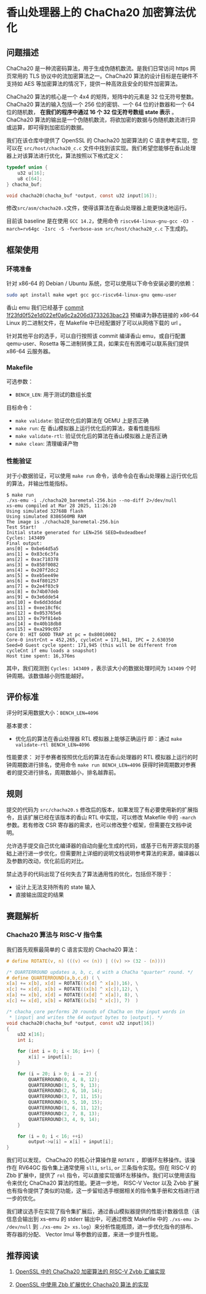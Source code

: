 # 香山处理器上的 ChaCha20 加密算法优化

## 问题描述

ChaCha20 是一种流密码算法，用于生成伪随机数流。是我们日常访问 https 网页常用的 TLS 协议中的流加密算法之一。ChaCha20 算法的设计目标是在硬件不支持如 AES 等加密算法的情况下，提供一种高效且安全的软件加密算法。

ChaCha20 算法的核心是一个 4x4 的矩阵，矩阵中的元素是 32 位无符号整数。ChaCha20 算法的输入包括一个 256 位的密钥、一个 64 位的计数器和一个 64 位的随机数， **在我们的程序中通过 16 个 32 位无符号数组 state 表示** 。ChaCha20 算法的输出是一个伪随机数流，将欲加密的数据与伪随机数流进行异或运算，即可得到加密后的数据。

我们在该仓库中提供了 OpenSSL 的 Chacha20 加密算法的 C 语言参考实现，您可以在 `src/host/chacha20_c.c` 文件中找到该实现。我们希望您能够在香山处理器上对该算法进行优化，算法按照以下格式定义：

```c
typedef union {
    u32 u[16];
    u8 c[64];
} chacha_buf;

void chacha20(chacha_buf *output, const u32 input[16]);
```

修改`src/asm/chacha20.s`文件，使得该算法在香山处理器上能更快速地运行。

目前该 baseline 是在使用 `GCC 14.2`，使用命令 `riscv64-linux-gnu-gcc -O3 -march=rv64gc -Isrc -S -fverbose-asm src/host/chacha20_c.c` 下生成的。

## 框架使用

### 环境准备

针对 x86-64 的 Debian / Ubuntu 系统，您可以使用以下命令安装必要的依赖：

```bash
sudo apt install make wget gcc gcc-riscv64-linux-gnu qemu-user
```

香山 emu 我们已经基于 [commit 1f23fd0f52e1d022ef0a6c2a206d3733263bac23](https://github.com/OpenXiangShan/XiangShan/tree/1f23fd0f52e1d022ef0a6c2a206d3733263bac23) 预编译为静态链接的 x86-64 Linux 的二进制文件，在 Makefile 中已经配置好了可以从网络下载的 url 。

针对其他平台的选手，可以自行按照该 commit 编译香山 emu，或自行配置 qemu-user、Rosetta 等二进制转换工具，如果实在有困难可以联系我们提供 x86-64 云服务器。

### Makefile

可选参数：

- `BENCH_LEN`: 用于测试的数组长度

目标命令：

- `make validate`: 验证优化后的算法在 QEMU 上是否正确
- `make run`: 在 香山模拟器上运行优化后的算法，查看性能指标
- `make validate-rtl`: 验证优化后的算法在香山模拟器上是否正确
- `make clean`: 清理编译产物

### 性能验证

对于小数据验证，可以使用 `make run` 命令，该命令会在香山处理器上运行优化后的算法，并输出性能指标。

```console
$ make run
./xs-emu -i ./chacha20_baremetal-256.bin --no-diff 2>/dev/null
xs-emu compiled at Mar 28 2025, 11:26:20
Using simulated 32768B flash
Using simulated 8386560MB RAM
The image is ./chacha20_baremetal-256.bin
Test Start!
Initial state generated for LEN=256 SEED=0xdeadbeef
Cycles: 143409
Final output: 
ans[0] = 0xbe64d5a5
ans[1] = 0x83c6c3fa
ans[2] = 0xac710378
ans[3] = 0x858f0082
ans[4] = 0x207f2dc2
ans[5] = 0xeb5ee49e
ans[6] = 0x4f801257
ans[7] = 0x2e4f03c9
ans[8] = 0x74b07deb
ans[9] = 0x3e6dde54
ans[10] = 0x6dd3ddad
ans[11] = 0xee18cf6c
ans[12] = 0x053765e6
ans[13] = 0x79f814eb
ans[14] = 0x40b18db8
ans[15] = 0xa299c057
Core 0: HIT GOOD TRAP at pc = 0x80010002
Core-0 instrCnt = 452,265, cycleCnt = 171,941, IPC = 2.630350
Seed=0 Guest cycle spent: 171,945 (this will be different from cycleCnt if emu loads a snapshot)
Host time spent: 16,376ms
```

其中，我们观测到 `Cycles: 143409` ，表示该大小的数据处理时间为 `143409` 个时钟周期。该数值越小则性能越好。

## 评价标准

评分时采用数据大小：`BENCH_LEN=4096`

基本要求：
- 优化后的算法在香山处理器 RTL 模拟器上能够正确运行
    即：通过 `make validate-rtl BENCH_LEN=4096`

性能要求：
对于参赛者按照优化后的算法在香山处理器的 RTL 模拟器上运行的时钟周期数进行排名，使用命令 `make run BENCH_LEN=4096` 获得时钟周期数对参赛者的提交进行排名，周期数越小，排名越靠前。

## 规则

提交的代码为 `src/chacha20.s` 修改后的版本，如果发现了有必要使用新的扩展指令，且该扩展已经在该版本的香山 RTL 中实现，可以修改 Makefile 中的 `-march` 参数。若有修改 CSR 寄存器的需求，也可以修改整个框架，但需要在文档中说明。

允许选手提交自己优化编译器的自动向量化生成的代码，或基于已有开源实现的基础上进行进一步优化，但需要附上详细的说明文档说明参考算法的来源，编译器以及参数的改动，优化前后的对比。

禁止选手的代码出现了任何失去了算法通用性的优化，包括但不限于：
- 设计上无法支持所有的 state 输入
- 直接输出固定的结果

## 赛题解析

### Chacha20 算法与 RISC-V 指令集

我们首先观察最简单的 C 语言实现的 Chacha20 算法：

```c
# define ROTATE(v, n) (((v) << (n)) | ((v) >> (32 - (n))))

/* QUARTERROUND updates a, b, c, d with a ChaCha "quarter" round. */
# define QUARTERROUND(a,b,c,d) ( \
x[a] += x[b], x[d] = ROTATE((x[d] ^ x[a]),16), \
x[c] += x[d], x[b] = ROTATE((x[b] ^ x[c]),12), \
x[a] += x[b], x[d] = ROTATE((x[d] ^ x[a]), 8), \
x[c] += x[d], x[b] = ROTATE((x[b] ^ x[c]), 7)  )

/* chacha_core performs 20 rounds of ChaCha on the input words in
 * |input| and writes the 64 output bytes to |output|. */
void chacha20(chacha_buf *output, const u32 input[16])
{
    u32 x[16];
    int i;

    for (int i = 0; i < 16; i++) {
        x[i] = input[i];
    }

    for (i = 20; i > 0; i -= 2) {
        QUARTERROUND(0, 4, 8, 12);
        QUARTERROUND(1, 5, 9, 13);
        QUARTERROUND(2, 6, 10, 14);
        QUARTERROUND(3, 7, 11, 15);
        QUARTERROUND(0, 5, 10, 15);
        QUARTERROUND(1, 6, 11, 12);
        QUARTERROUND(2, 7, 8, 13);
        QUARTERROUND(3, 4, 9, 14);
    }

    for (i = 0; i < 16; ++i)
        output->u[i] = x[i] + input[i];
}
```

我们可以发现， ChaCha20 的核心计算操作是 `ROTATE` ，即循环左移操作。该操作在 RV64GC 指令集上通常使用 `slli`, `srli`, `or` 三条指令实现。但在 RISC-V 的 Zbb 扩展中，提供了 `rol` 指令，可以直接实现循环左移操作。我们可以使用该指令来优化 ChaCha20 算法的性能。更进一步地， RISC-V Vector 以及 Zvbb 扩展也有指令提供了类似的功能，这一步留给选手根据相关的指令集手册和文档进行进一步的优化。

我们建议选手在实现了指令集扩展后，通过香山模拟器提供的性能计数器信息（该信息会输出到 xs-emu 的 stderr 输出中，可通过修改 Makefile 中的 `./xs-emu 2> /dev/null` 到 `./xs-emu 2> xs.log`）来分析性能瓶颈，进一步优化指令的排布、寄存器的分配、 Vector lmul 等参数的设置，来进一步提升性能。

## 推荐阅读

1. [OpenSSL 中的 ChaCha20 加密算法的 RISC-V Zvbb 汇编实现](https://github.com/openssl/openssl/blob/openssl-3.5.0-beta1/crypto/chacha/asm/chacha-riscv64-v-zbb.pl)

2. [OpenSSL 中使用 Zbb 扩展优化 Chacha20 算法 的实现](https://github.com/openssl/openssl/commit/ca6286c382a7eb527fac9aba2a018354acb27b16)
